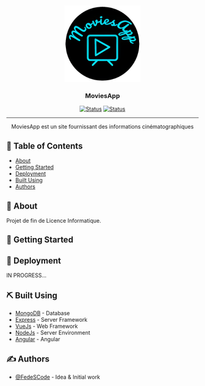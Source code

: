 <p align="center">
  <a href="https://moviesapp-ti0s.onrender.com/home" rel="noopener">
 <img width=200px height=200px src="Frontend/src/assets/images/android-chrome-512x512.png" alt="Project logo"></a>
</p>

<h3 align="center">MoviesApp</h3>

<div align="center">

[![Status](https://img.shields.io/badge/status-active-success.svg)]()
[![Status](https://img.shields.io/badge/Render-succes-green)](https://moviesapp-ti0s.onrender.com/home)


</div>

---

<p align="center"> MoviesApp est un site fournissant des informations cinématographiques
    <br> 
</p>

## 📝 Table of Contents

- [About](#about)
- [Getting Started](#getting_started)
- [Deployment](#deployment)
- [Built Using](#built_using)
- [Authors](#authors)

## 🧐 About <a name = "about"></a>
Projet de fin de Licence Informatique.

## 🏁 Getting Started <a name = "getting_started"></a>

## 🚀 Deployment <a name = "deployment"></a>

IN PROGRESS...

## ⛏️ Built Using <a name = "built_using"></a>

- [MongoDB](https://www.mongodb.com/) - Database
- [Express](https://expressjs.com/) - Server Framework
- [VueJs](https://vuejs.org/) - Web Framework
- [NodeJs](https://nodejs.org/en/) - Server Environment
- [Angular]() - Angular

## ✍️ Authors <a name = "authors"></a>

- [@FedeSCode](https://github.com/FedeSCode) - Idea & Initial work

